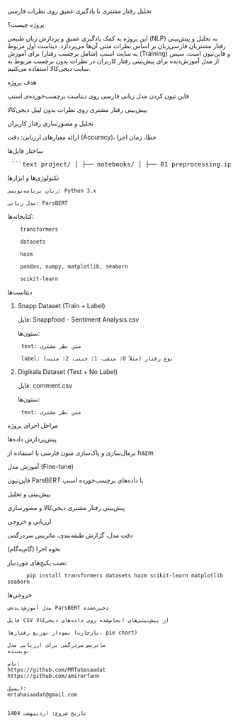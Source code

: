 تحلیل رفتار مشتری با یادگیری عمیق روی نظرات فارسی
 
 پروژه چیست؟

این پروژه به کمک یادگیری عمیق و پردازش زبان طبیعی (NLP) به تحلیل و پیش‌بینی رفتار مشتریان فارسی‌زبان بر اساس نظرات متنی آن‌ها می‌پردازد.
دیتاست اول مربوط به سایت اسنپ (شامل برچسب رفتار) برای آموزش (Training) و فاین‌تیون است. سپس از مدل آموزش‌دیده برای پیش‌بینی رفتار کاربران در نظرات بدون برچسب مربوط به سایت دیجی‌کالا استفاده می‌کنیم.

 هدف پروژه

  فاین تیون کردن مدل زبانی فارسی روی دیتاست برچسب‌خورده‌ی اسنپ


   پیش‌بینی رفتار مشتری روی نظرات بدون لیبل دیجی‌کالا


   تحلیل و مصورسازی رفتار کاربران


   ارائه معیارهای ارزیابی: دقت (Accuracy)، خطا، زمان اجرا


ساختار فایل‌ها



<pre> ```text project/ │ ├── notebooks/ │ ├── 01_preprocessing.ipynb # آماده‌سازی و پاک‌سازی داده‌ها │ ├── 02_model_training.ipynb # آموزش مدل (Fine-tuning) │ ├── 03_prediction_visual.ipynb # پیش‌بینی و مصورسازی │ ├── data/ │ ├── snapp_dataset.csv # دیتاست برچسب‌خورده (نظرات اسنپ) │ ├── digikala_dataset.csv # دیتاست بدون برچسب (نظرات دیجی‌کالا) │ ├── models/ │ └── saved_model/ # مدل آموزش‌دیده │ └── README.md # توضیحات پروژه (همین فایل) ``` </pre>     





تکنولوژی‌ها و ابزارها

    زبان برنامه‌نویسی: Python 3.x

    مدل زبانی: ParsBERT


  کتابخانه‌ها:

        transformers

        datasets

        hazm

        pandas, numpy, matplotlib, seaborn

        scikit-learn

 دیتاست‌ها
 
1. Snapp Dataset (Train + Label)


    فایل: Snappfood - Sentiment Analysis.csv


    ستون‌ها:

        text: متن نظر مشتری

        label: نوع رفتار (مثلاً 0: منفی، 1: خنثی، 2: مثبت)

2. Digikala Dataset (Test + No Label)

    فایل: comment.csv

    ستون‌ها:

        text: متن نظر مشتری

 مراحل اجرای پروژه

  پیش‌پردازش داده‌ها

 نرمال‌سازی و پاک‌سازی متون فارسی با استفاده از hazm

  آموزش مدل (Fine-tune)

  فاین‌تیون ParsBERT با داده‌های برچسب‌خورده اسنپ

  پیش‌بینی و تحلیل

  پیش‌بینی رفتار مشتری دیجی‌کالا و مصورسازی

  ارزیابی و خروجی

   دقت مدل، گزارش طبقه‌بندی، ماتریس سردرگمی

 نحوه اجرا (گام‌به‌گام)

  نصب پکیج‌های موردنیاز:
  
          pip install transformers datasets hazm scikit-learn matplotlib seaborn

 خروجی‌ها

    مدل آموزش‌دیده‌ی ParsBERT ذخیره‌شده

    فایل CSV از پیش‌بینی‌های انجام‌شده روی داده‌های دیجی‌کالا

    نمودار توزیع رفتارها (بارچارت، pie chart)

    ماتریس سردرگمی برای ارزیابی مدل
    نویسنده

    نام:
    https://github.com/MRTahasaadat
    https://github.com/amirerfann 

    ایمیل:
    mrtahasaadat@gmail.com
    

    تاریخ شروع: اردیبهشت 1404
